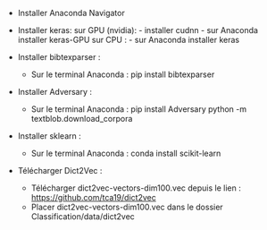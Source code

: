 - Installer Anaconda Navigator

- Installer keras:
	sur GPU (nvidia):
		- installer cudnn
		- sur Anaconda installer keras-GPU
 	sur CPU :
		- sur Anaconda installer keras

- Installer bibtexparser :
	- Sur le terminal Anaconda : pip install bibtexparser


- Installer Adversary :
	- Sur le terminal Anaconda : pip install Adversary
								 python -m textblob.download_corpora

- Installer sklearn :
	- Sur le terminal Anaconda : conda install scikit-learn


- Télécharger Dict2Vec :
	- Télécharger dict2vec-vectors-dim100.vec depuis le lien : https://github.com/tca19/dict2vec
	- Placer dict2vec-vectors-dim100.vec dans le dossier Classification/data/dict2vec
